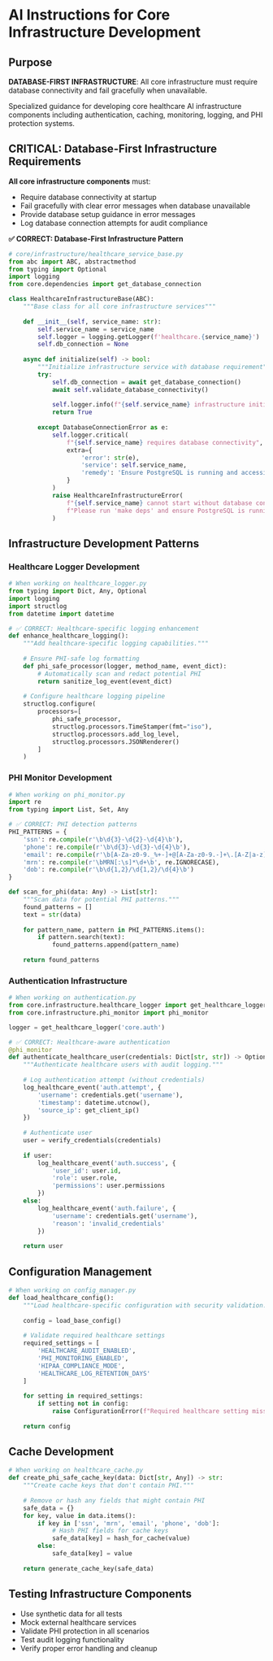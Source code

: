 # AI Instructions for Core Infrastructure Development

## Purpose

**DATABASE-FIRST INFRASTRUCTURE**: All core infrastructure must require database connectivity and fail gracefully when unavailable.

Specialized guidance for developing core healthcare AI infrastructure components including authentication, caching, monitoring, logging, and PHI protection systems.

## CRITICAL: Database-First Infrastructure Requirements

**All core infrastructure components** must:
- Require database connectivity at startup
- Fail gracefully with clear error messages when database unavailable  
- Provide database setup guidance in error messages
- Log database connection attempts for audit compliance

**✅ CORRECT: Database-First Infrastructure Pattern**
```python
# core/infrastructure/healthcare_service_base.py
from abc import ABC, abstractmethod
from typing import Optional
import logging
from core.dependencies import get_database_connection

class HealthcareInfrastructureBase(ABC):
    """Base class for all core infrastructure services"""
    
    def __init__(self, service_name: str):
        self.service_name = service_name
        self.logger = logging.getLogger(f'healthcare.{service_name}')
        self.db_connection = None
        
    async def initialize(self) -> bool:
        """Initialize infrastructure service with database requirement"""
        try:
            self.db_connection = await get_database_connection()
            await self.validate_database_connectivity()
            
            self.logger.info(f"{self.service_name} infrastructure initialized successfully")
            return True
            
        except DatabaseConnectionError as e:
            self.logger.critical(
                f"{self.service_name} requires database connectivity",
                extra={
                    'error': str(e),
                    'service': self.service_name,
                    'remedy': 'Ensure PostgreSQL is running and accessible'
                }
            )
            raise HealthcareInfrastructureError(
                f"{self.service_name} cannot start without database connection. "
                f"Please run 'make deps' and ensure PostgreSQL is running."
            )
```

## Infrastructure Development Patterns

### Healthcare Logger Development
```python
# When working on healthcare_logger.py
from typing import Dict, Any, Optional
import logging
import structlog
from datetime import datetime

# ✅ CORRECT: Healthcare-specific logging enhancement
def enhance_healthcare_logging():
    """Add healthcare-specific logging capabilities."""
    
    # Ensure PHI-safe log formatting
    def phi_safe_processor(logger, method_name, event_dict):
        # Automatically scan and redact potential PHI
        return sanitize_log_event(event_dict)
    
    # Configure healthcare logging pipeline
    structlog.configure(
        processors=[
            phi_safe_processor,
            structlog.processors.TimeStamper(fmt="iso"),
            structlog.processors.add_log_level,
            structlog.processors.JSONRenderer()
        ]
    )
```

### PHI Monitor Development
```python
# When working on phi_monitor.py
import re
from typing import List, Set, Any

# ✅ CORRECT: PHI detection patterns
PHI_PATTERNS = {
    'ssn': re.compile(r'\b\d{3}-\d{2}-\d{4}\b'),
    'phone': re.compile(r'\b\d{3}-\d{3}-\d{4}\b'),
    'email': re.compile(r'\b[A-Za-z0-9._%+-]+@[A-Za-z0-9.-]+\.[A-Z|a-z]{2,}\b'),
    'mrn': re.compile(r'\bMRN[:\s]*\d+\b', re.IGNORECASE),
    'dob': re.compile(r'\b\d{1,2}/\d{1,2}/\d{4}\b')
}

def scan_for_phi(data: Any) -> List[str]:
    """Scan data for potential PHI patterns."""
    found_patterns = []
    text = str(data)
    
    for pattern_name, pattern in PHI_PATTERNS.items():
        if pattern.search(text):
            found_patterns.append(pattern_name)
    
    return found_patterns
```

### Authentication Infrastructure
```python
# When working on authentication.py
from core.infrastructure.healthcare_logger import get_healthcare_logger
from core.infrastructure.phi_monitor import phi_monitor

logger = get_healthcare_logger('core.auth')

# ✅ CORRECT: Healthcare-aware authentication
@phi_monitor
def authenticate_healthcare_user(credentials: Dict[str, str]) -> Optional[User]:
    """Authenticate healthcare users with audit logging."""
    
    # Log authentication attempt (without credentials)
    log_healthcare_event('auth.attempt', {
        'username': credentials.get('username'),
        'timestamp': datetime.utcnow(),
        'source_ip': get_client_ip()
    })
    
    # Authenticate user
    user = verify_credentials(credentials)
    
    if user:
        log_healthcare_event('auth.success', {
            'user_id': user.id,
            'role': user.role,
            'permissions': user.permissions
        })
    else:
        log_healthcare_event('auth.failure', {
            'username': credentials.get('username'),
            'reason': 'invalid_credentials'
        })
    
    return user
```

## Configuration Management
```python
# When working on config_manager.py
def load_healthcare_config():
    """Load healthcare-specific configuration with security validation."""
    
    config = load_base_config()
    
    # Validate required healthcare settings
    required_settings = [
        'HEALTHCARE_AUDIT_ENABLED',
        'PHI_MONITORING_ENABLED', 
        'HIPAA_COMPLIANCE_MODE',
        'HEALTHCARE_LOG_RETENTION_DAYS'
    ]
    
    for setting in required_settings:
        if setting not in config:
            raise ConfigurationError(f"Required healthcare setting missing: {setting}")
    
    return config
```

## Cache Development
```python
# When working on healthcare_cache.py
def create_phi_safe_cache_key(data: Dict[str, Any]) -> str:
    """Create cache keys that don't contain PHI."""
    
    # Remove or hash any fields that might contain PHI
    safe_data = {}
    for key, value in data.items():
        if key in ['ssn', 'mrn', 'email', 'phone', 'dob']:
            # Hash PHI fields for cache keys
            safe_data[key] = hash_for_cache(value)
        else:
            safe_data[key] = value
    
    return generate_cache_key(safe_data)
```

## Testing Infrastructure Components
- Use synthetic data for all tests
- Mock external healthcare services
- Validate PHI protection in all scenarios
- Test audit logging functionality
- Verify proper error handling and cleanup
